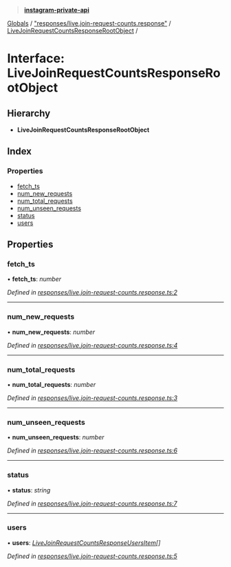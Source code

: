 > **[instagram-private-api](../README.md)**

[Globals](../README.md) / ["responses/live.join-request-counts.response"](../modules/_responses_live_join_request_counts_response_.md) / [LiveJoinRequestCountsResponseRootObject](_responses_live_join_request_counts_response_.livejoinrequestcountsresponserootobject.md) /

# Interface: LiveJoinRequestCountsResponseRootObject

## Hierarchy

* **LiveJoinRequestCountsResponseRootObject**

## Index

### Properties

* [fetch_ts](_responses_live_join_request_counts_response_.livejoinrequestcountsresponserootobject.md#fetch_ts)
* [num_new_requests](_responses_live_join_request_counts_response_.livejoinrequestcountsresponserootobject.md#num_new_requests)
* [num_total_requests](_responses_live_join_request_counts_response_.livejoinrequestcountsresponserootobject.md#num_total_requests)
* [num_unseen_requests](_responses_live_join_request_counts_response_.livejoinrequestcountsresponserootobject.md#num_unseen_requests)
* [status](_responses_live_join_request_counts_response_.livejoinrequestcountsresponserootobject.md#status)
* [users](_responses_live_join_request_counts_response_.livejoinrequestcountsresponserootobject.md#users)

## Properties

###  fetch_ts

• **fetch_ts**: *number*

*Defined in [responses/live.join-request-counts.response.ts:2](https://github.com/dilame/instagram-private-api/blob/01eb399/src/responses/live.join-request-counts.response.ts#L2)*

___

###  num_new_requests

• **num_new_requests**: *number*

*Defined in [responses/live.join-request-counts.response.ts:4](https://github.com/dilame/instagram-private-api/blob/01eb399/src/responses/live.join-request-counts.response.ts#L4)*

___

###  num_total_requests

• **num_total_requests**: *number*

*Defined in [responses/live.join-request-counts.response.ts:3](https://github.com/dilame/instagram-private-api/blob/01eb399/src/responses/live.join-request-counts.response.ts#L3)*

___

###  num_unseen_requests

• **num_unseen_requests**: *number*

*Defined in [responses/live.join-request-counts.response.ts:6](https://github.com/dilame/instagram-private-api/blob/01eb399/src/responses/live.join-request-counts.response.ts#L6)*

___

###  status

• **status**: *string*

*Defined in [responses/live.join-request-counts.response.ts:7](https://github.com/dilame/instagram-private-api/blob/01eb399/src/responses/live.join-request-counts.response.ts#L7)*

___

###  users

• **users**: *[LiveJoinRequestCountsResponseUsersItem](_responses_live_join_request_counts_response_.livejoinrequestcountsresponseusersitem.md)[]*

*Defined in [responses/live.join-request-counts.response.ts:5](https://github.com/dilame/instagram-private-api/blob/01eb399/src/responses/live.join-request-counts.response.ts#L5)*